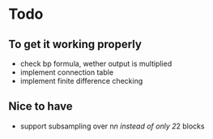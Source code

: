 # Todo

## To get it working properly

* check bp formula, wether output is multiplied
* implement connection table
* implement finite difference checking

## Nice to have
* support subsampling over n*n instead of only 2*2 blocks

